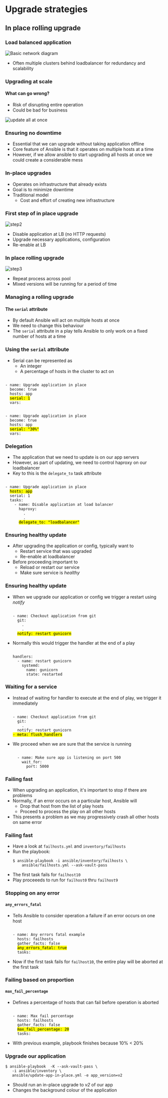 # Upgrade strategies

## In place rolling upgrade


### Load balanced application

![Basic network diagram](img/3678.deprecated.png  "Diagram of our simple app")
* Often multiple clusters behind loadbalancer for redundancy and scalability


### Upgrading at scale

#### What can go wrong?

* Risk of disrupting entire operation <!-- .element: class="fragment" data-fragment-index="0" -->
* Could be bad for business <!-- .element: class="fragment" data-fragment-index="1" -->

<div  class="fragment" data-fragment-index="2">

![update all at once](img/cluster-non-serial-update.svg "All at once upgrade")
<!-- .element width="50%" height="50%"-->
</div>


### Ensuring no downtime

* Essential that we can upgrade without taking application offline
* Core feature of Ansible is that it operates on multiple hosts at a time
* However, if we allow ansible to start upgrading all hosts at once we could
  create a considerable mess


### In-place upgrades

* Operates on infrastructure that already exists <!-- .element: class="fragment" data-fragment-index="0" -->
* Goal is to minimize downtime <!-- .element: class="fragment" data-fragment-index="1" -->
* Traditional model <!-- .element: class="fragment" data-fragment-index="2" -->
  - Cost and effort of creating new infrastructure 



### First step of in place upgrade

![step2](img/rolling-upgrade-phase1.svg "Upgrade first cluster") <!-- .element
width="50%" height="50%"-->

* Disable application at LB (no HTTP requests) <!-- .element: class="fragment" data-fragment-index="0" -->
* Upgrade necessary applications, configuration <!-- .element: class="fragment" data-fragment-index="1" -->
* Re-enable at LB <!-- .element: class="fragment" data-fragment-index="2" -->


### In place rolling upgrade
![step3](img/cluster-update-step-2.svg "Upgrade other clusters")

* Repeat process across pool <!-- .element: class="fragment" data-fragment-index="0" -->
* Mixed versions will be running for a period of time <!-- .element: class="fragment" data-fragment-index="1" -->


### Managing a rolling upgrade

#### The `serial` attribute

* By default Ansible will act on multiple hosts at once <!-- .element: class="fragment" data-fragment-index="0" -->
* We need to change this behaviour <!-- .element: class="fragment" data-fragment-index="1" -->
* The<!-- .element: class="fragment" data-fragment-index="2" --> `serial` attribute in a play tells Ansible to only work on a fixed number of hosts at a time


### Using the `serial` attribute

* Serial can be represented as <!-- .element: class="fragment" data-fragment-index="0" -->
  * An integer <!-- .element: class="fragment" data-fragment-index="1" -->
  * A percentage of hosts in the cluster to act on <!-- .element: class="fragment" data-fragment-index="2" -->

<pre  class="fragment" data-fragment-index="3"><code data-trim data-noescape>
- name: Upgrade application in place
  become: true
  hosts: app
  <mark>serial: 1</mark>
  vars:
</code></pre>
<pre  class="fragment" data-fragment-index="4"><code data-trim data-noescape>
- name: Upgrade application in place
  become: true
  hosts: app
  <mark>serial: "30%"</mark>
  vars:
</code></pre>


### Delegation

* The application that we need to update is on our app servers <!-- .element: class="fragment" data-fragment-index="0" -->
* However, as part of updating, we need to control haproxy on our loadbalancer
  <!-- .element: class="fragment" data-fragment-index="1" -->
* Key to this is the<!-- .element: class="fragment" data-fragment-index="2" --> `delegate_to` task attribute 

<pre class="fragment" data-fragment-index="2"><code data-trim data-noescape>
- name: Upgrade application in place
  <mark>hosts: app</mark>
  serial: 1
  tasks:
    - name: Disable application at load balancer
      haproxy:
        .
        .
      <mark>delegate_to: "loadbalancer"</mark>
</code></pre>


### Ensuring healthy update

* After upgrading the application or config, typically want to <!-- .element: class="fragment" data-fragment-index="0" -->
  - Restart service that was upgraded <!-- .element: class="fragment" data-fragment-index="1" -->
  - Re-enable at loadbalancer <!-- .element: class="fragment" data-fragment-index="2" -->
* Before proceeding important to <!-- .element: class="fragment" data-fragment-index="3" -->
  - Reload or restart our service <!-- .element: class="fragment" data-fragment-index="4" -->
  - Make sure service is<!-- .element: class="fragment" data-fragment-index="5" --> _healthy_ 


### Ensuring healthy update

* When we upgrade our application or config we trigger a restart using<!-- .element: class="fragment" data-fragment-index="0" --> _notify_ 

  <pre  class="fragment" data-fragment-index="0"><code data-trim data-noescape>
  - name: Checkout application from git
    git:
      .
      .
    <mark>notify: restart gunicorn</mark>
  </code></pre>
* Normally this would trigger the handler at the end of a play <!-- .element: class="fragment" data-fragment-index="1" -->
  <pre  class="fragment" data-fragment-index="1"><code data-trim data-noescape>
  handlers:
    - name: restart gunicorn
      systemd:
        name: gunicorn
        state: restarted
  </code></pre>


### Waiting for a service

* Instead of waiting for handler to execute at the end of play, we trigger it
  immediately<!-- .element: class="fragment" data-fragment-index="0" -->

  <pre  class="fragment" data-fragment-index="0"><code data-trim data-noescape>
  - name: Checkout application from git
    git:
      .
    notify: restart gunicorn
  <mark>- meta: flush_handlers</mark>
  </code></pre>
* We proceed when we are sure that the service is running <!-- .element: class="fragment" data-fragment-index="1" -->
  <pre  class="fragment" data-fragment-index="1"><code data-trim data-noescape>
    - name: Make sure app is listening on port 500
      wait_for:
        port: 5000
  </code></pre>


### Failing fast

* When upgrading an application, it's important to stop if there are problems
* Normally, if an error occurs on a particular host, Ansible will
  - Drop that host from the list of play hosts
  - Proceed to process the play on all other hosts
* This presents a problem as we may progressively crash all other hosts on same error


### Failing fast

* Have a look at `failhosts.yml` and `inventory/failhosts`
* Run the playbook:
  ```
  $ ansible-playbook -i ansible/inventory/failhosts \
      ansible/failhosts.yml --ask-vault-pass
  ```
* The first task fails for `failhost10`
* Play proceeeds to run for `failhost0` thru `failhost9`


### Stopping on any error

#### `any_errors_fatal`

* Tells Ansible to consider operation a failure if an error occurs on one host
  <!-- .element: class="fragment" data-fragment-index="0" -->
  <pre  class="fragment" data-fragment-index="1"><code data-trim data-noescape>
  - name: Any errors fatal example
    hosts: failhosts
    gather_facts: false
    <mark>any_errors_fatal: true</mark>
    tasks:
  </code></pre>
* Now <!-- .element: class="fragment" data-fragment-index="2" -->if the first task fails for `failhost10`, the entire play will be aborted at the first task


### Failing based on proportion

#### `max_fail_percentage`

* Defines a percentage of hosts that can fail before operation is aborted <!-- .element: class="fragment" data-fragment-index="0" -->
  <pre  class="fragment" data-fragment-index="1"><code data-trim data-noescape>
  - name: Max fail percentage
    hosts: failhosts
    gather_facts: false
    <mark>max_fail_percentage: 20</mark>
    tasks:
  </code></pre>
* With previous example, playbook finishes because 10% &lt; 20% <!-- .element: class="fragment" data-fragment-index="2" -->


### Upgrade our application

```
$ ansible-playbook  -K --ask-vault-pass \
   -i ansible/inventory \
   ansible/update-app-in-place.yml -e app_version=v2
```

* Should run an in-place upgrade to _v2_ of our app
* Changes the background colour of the application

